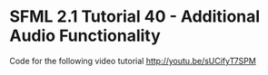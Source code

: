 SFML 2.1 Tutorial 40 - Additional Audio Functionality
=====================================================

Code for the following video tutorial http://youtu.be/sUCifyT7SPM
